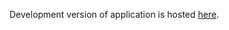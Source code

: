 Development version of application is hosted [here](https://production.d28oa2cl6alh4r.amplifyapp.com/).


